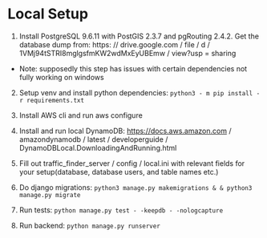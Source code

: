 # Local Setup

1. Install PostgreSQL 9.6.11 with PostGIS 2.3.7 and pgRouting 2.4.2. Get the database dump from: https: // drive.google.com / file / d / 1VMj94tSTRI8mglgsfmKW2wdMxEyUBEmw / view?usp = sharing
* Note: supposedly this step has issues with certain dependencies not fully working on windows

2. Setup venv and install python dependencies: `python3 - m pip install - r requirements.txt`

3. Install AWS cli and run aws configure

3. Install and run local DynamoDB: https://docs.aws.amazon.com / amazondynamodb / latest / developerguide / DynamoDBLocal.DownloadingAndRunning.html

4. Fill out traffic_finder_server / config / local.ini with relevant fields for your setup(database, database users, and table names etc.)

5. Do django migrations: `python3 manage.py makemigrations & & python3 manage.py migrate`

6. Run tests: `python manage.py test - -keepdb - -nologcapture`

7. Run backend: `python manage.py runserver`
